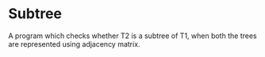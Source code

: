 # Subtree
A program which checks whether T2 is a subtree of T1, when both the trees are represented using adjacency matrix.
